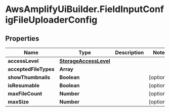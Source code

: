 # AwsAmplifyUiBuilder.FieldInputConfigFileUploaderConfig

## Properties

Name | Type | Description | Notes
------------ | ------------- | ------------- | -------------
**accessLevel** | [**StorageAccessLevel**](StorageAccessLevel.md) |  | 
**acceptedFileTypes** | **Array** |  | 
**showThumbnails** | **Boolean** |  | [optional] 
**isResumable** | **Boolean** |  | [optional] 
**maxFileCount** | **Number** |  | [optional] 
**maxSize** | **Number** |  | [optional] 


